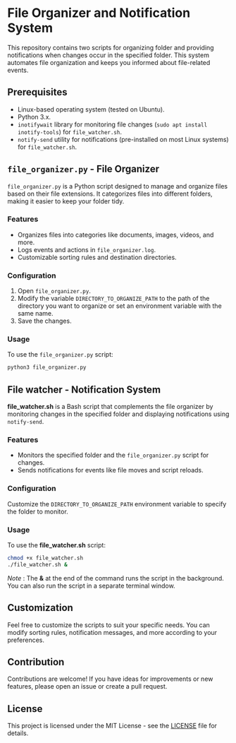 # File Organizer and Notification System

This repository contains two scripts for organizing folder and providing notifications when changes occur in the specified folder. This system automates file organization and keeps you informed about file-related events.

## Prerequisites

- Linux-based operating system (tested on Ubuntu).
- Python 3.x.
- `inotifywait` library for monitoring file changes (`sudo apt install inotify-tools`) for `file_watcher.sh`.
- `notify-send` utility for notifications (pre-installed on most Linux systems) for `file_watcher.sh`.
  
## `file_organizer.py` - File Organizer

`file_organizer.py` is a Python script designed to manage and organize files based on their file extensions. It categorizes files into different folders, making it easier to keep your folder tidy.

### Features

- Organizes files into categories like documents, images, videos, and more.
- Logs events and actions in `file_organizer.log`.
- Customizable sorting rules and destination directories.

### Configuration

1. Open `file_organizer.py`.
2. Modify the variable `DIRECTORY_TO_ORGANIZE_PATH` to the path of the directory you want to organize or set an environment variable with the same name.
3. Save the changes.

### Usage

To use the `file_organizer.py` script:

```bash
python3 file_organizer.py
```

## File watcher - Notification System

**file_watcher.sh** is a Bash script that complements the file organizer by monitoring changes in the specified folder and displaying notifications using `notify-send`.

### Features

- Monitors the specified folder and the `file_organizer.py` script for changes.
- Sends notifications for events like file moves and script reloads.

### Configuration

Customize the `DIRECTORY_TO_ORGANIZE_PATH` environment variable to specify the folder to monitor.

### Usage

To use the **file_watcher.sh** script:

```bash
chmod +x file_watcher.sh
./file_watcher.sh &
```

*Note* : The **&** at the end of the command runs the script in the background. You can also run the script in a separate terminal window.

## Customization

Feel free to customize the scripts to suit your specific needs. You can modify sorting rules, notification messages, and more according to your preferences.

## Contribution

Contributions are welcome! If you have ideas for improvements or new features, please open an issue or create a pull request.

## License

This project is licensed under the MIT License - see the [LICENSE](LICENSE) file for details. 